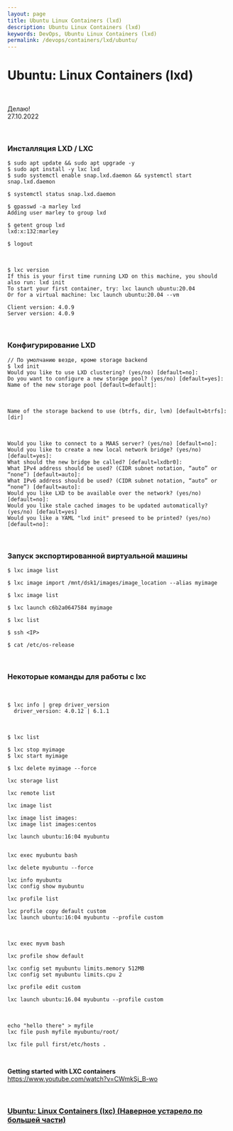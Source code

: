 ```yaml
---
layout: page
title: Ubuntu Linux Containers (lxd)
description: Ubuntu Linux Containers (lxd)
keywords: DevOps, Ubuntu Linux Containers (lxd)
permalink: /devops/containers/lxd/ubuntu/
---
```


# Ubuntu: Linux Containers (lxd)

<br/>

Делаю!  
27.10.2022

<br/>

### Инсталляция LXD / LXC

```
$ sudo apt update && sudo apt upgrade -y
$ sudo apt install -y lxc lxd
$ sudo systemctl enable snap.lxd.daemon && systemctl start snap.lxd.daemon

$ systemctl status snap.lxd.daemon

$ gpasswd -a marley lxd
Adding user marley to group lxd

$ getent group lxd
lxd:x:132:marley

$ logout
```

<br/>

```
$ lxc version
If this is your first time running LXD on this machine, you should also run: lxd init
To start your first container, try: lxc launch ubuntu:20.04
Or for a virtual machine: lxc launch ubuntu:20.04 --vm

Client version: 4.0.9
Server version: 4.0.9

```

<br/>

### Конфигурирование LXD

```
// По умолчанию везде, кроме storage backend
$ lxd init
Would you like to use LXD clustering? (yes/no) [default=no]:
Do you want to configure a new storage pool? (yes/no) [default=yes]:
Name of the new storage pool [default=default]:
```

<br/>

```
Name of the storage backend to use (btrfs, dir, lvm) [default=btrfs]: [dir]
```

<br/>

```
Would you like to connect to a MAAS server? (yes/no) [default=no]:
Would you like to create a new local network bridge? (yes/no) [default=yes]:
What should the new bridge be called? [default=lxdbr0]:
What IPv4 address should be used? (CIDR subnet notation, “auto” or “none”) [default=auto]:
What IPv6 address should be used? (CIDR subnet notation, “auto” or “none”) [default=auto]:
Would you like LXD to be available over the network? (yes/no) [default=no]:
Would you like stale cached images to be updated automatically? (yes/no) [default=yes]
Would you like a YAML "lxd init" preseed to be printed? (yes/no) [default=no]:
```

<br/>

### Запуск экспортированной виртуальной машины

```
$ lxc image list
```

```
$ lxc image import /mnt/dsk1/images/image_location --alias myimage
```

```
$ lxc image list
```

```
$ lxc launch c6b2a0647584 myimage
```

```
$ lxc list
```

```
$ ssh <IP>

$ cat /etc/os-release
```

<br/>

### Некоторые команды для работы с lxc

<br/>

```
$ lxc info | grep driver_version
  driver_version: 4.0.12 | 6.1.1
```

<br/>

```
$ lxc list

$ lxc stop myimage
$ lxc start myimage

$ lxc delete myimage --force

lxc storage list

lxc remote list

lxc image list

lxc image list images:
lxc image list images:centos

lxc launch ubuntu:16:04 myubuntu


lxc exec myubuntu bash

lxc delete myubuntu --force

lxc info myubuntu
lxc config show myubuntu

lxc profile list

lxc profile copy default custom
lxc launch ubuntu:16:04 myubuntu --profile custom
```

<br/>

```
lxc exec myvm bash

lxc profile show default

lxc config set myubuntu limits.memory 512MB
lxc config set myubuntu limits.cpu 2

lxc profile edit custom

lxc launch ubuntu:16.04 myubuntu --profile custom
```

<br/>

```
echo "hello there" > myfile
lxc file push myfile myubuntu/root/

lxc file pull first/etc/hosts .
```

<!-- <br/>

```
// Error: Image with same fingerprint already exists
``` -->

<br/>

**Getting started with LXC containers**  
https://www.youtube.com/watch?v=CWmkSj_B-wo

<br/>

### [Ubuntu: Linux Containers (lxc) (Наверное устарело по большей части)](/devops/containers/lxd/ubuntu/archive/)
